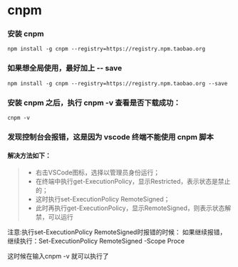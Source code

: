 # cnpm

###  安装 cnpm 
```npm install -g cnpm --registry=https://registry.npm.taobao.org```

###  如果想全局使用，最好加上 -- save
```npm install -g cnpm --registry=https://registry.npm.taobao.org --save```

### 安装 cnpm 之后，执行 cnpm -v 查看是否下载成功：
```cnpm -v```

### 发现控制台会报错，这是因为  vscode 终端不能使用 cnpm 脚本

#### 解决方法如下：

> * 右击VSCode图标，选择以管理员身份运行；
> * 在终端中执行get-ExecutionPolicy，显示Restricted，表示状态是禁止的；
> * 这时执行set-ExecutionPolicy RemoteSigned；
> * 此时再执行get-ExecutionPolicy，显示RemoteSigned，则表示状态解禁，可以运行

注意:执行set-ExecutionPolicy RemoteSigned时报错的时候：
如果继续报错，继续执行：Set-ExecutionPolicy RemoteSigned -Scope Proce

这时候在输入cnpm -v  就可以执行了
